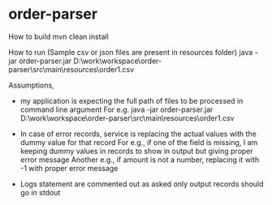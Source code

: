 # order-parser

How to build
mvn clean install

How to run (Sample csv or json files are present in resources folder)
java -jar order-parser.jar D:\work\workspace\order-parser\src\main\resources\order1.csv


Assumptions,
- my application is expecting the full path of files to be processed in command line argument
	For e.g. java -jar order-parser.jar D:\work\workspace\order-parser\src\main\resources\order1.csv
  
- In case of error records, service is replacing the actual values with the dummy value for that record
	For e.g., if one of the field is missing, I am keeping dummy values in records to show in output but giving proper error message
	Another e.g., if amount is not a number, replacing it with -1 with proper error message 

- Logs statement are commented out as asked only output records should go in stdout
